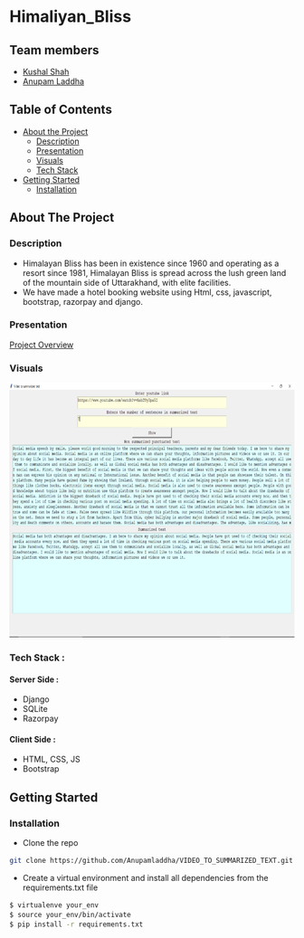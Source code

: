 # Himaliyan_Bliss


## Team members
- [Kushal Shah](https://github.com/Kushal-Ajay-Shah)
- [Anupam Laddha](https://github.com/Anupamladdha)

## Table of Contents

* [About the Project](#about-the-project)
  * [Description](#description)
  * [Presentation](#presentation)
  * [Visuals](#visuals)
  * [Tech Stack](#tech-stack)
* [Getting Started](#getting-started)
  * [Installation](#installation)




## About The Project

### Description

  - Himalayan Bliss has been in existence since 1960 and operating as a resort since 1981, Himalayan Bliss is spread across the lush green land of the mountain side of Uttarakhand, with elite facilities.
  - We have made a hotel booking website using Html, css, javascript, bootstrap, razorpay and django.

      
### Presentation 
[Project Overview](https://docs.google.com/presentation/d/1yiEVSrla-NAencIITmwhMaNbVrFSWHUFhGFRk4L4Joc/edit#slide=id.p2)

### Visuals
<img src="https://github.com/Anupamladdha/VIDEO_TO_SUMMARIZED_TEXT/blob/main/Screenshots/Output1.png" height = 450/> 


### Tech Stack : 
#### Server Side : 
   - Django
   - SQLite
   - Razorpay
   
#### Client Side : 
 - HTML, CSS, JS
 - Bootstrap


    
## Getting Started
    
### Installation
* Clone the repo
```bash
git clone https://github.com/Anupamladdha/VIDEO_TO_SUMMARIZED_TEXT.git
```
* Create a virtual environment and install all dependencies from the requirements.txt file
```bash
$ virtualenve your_env
$ source your_env/bin/activate
$ pip install -r requirements.txt
```

